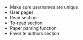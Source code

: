 - Make sure usernames are unique
- User pages
- Read section
- To-read section
- Paper parsing function
- Favorite authors section